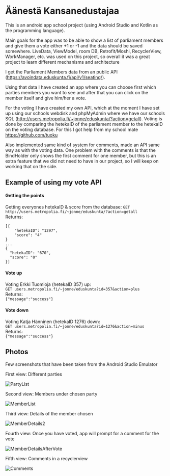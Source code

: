 # Äänestä Kansanedustajaa

This is an android app school project (using Android Studio and Kotlin as the programming language).

Main goals for the app was to be able to show a list of parliament members and give them a vote either +1 or -1 and the data should be saved somewhere.
LiveData, ViewModel, room DB, Retrofit/Moshi, RecyclerView, WorkManager, etc. was used on this project, so overall it was a great project to learn different mechanisms and architecture

I get the Parliament Members data from an public API (https://avoindata.eduskunta.fi/api/v1/seating/).

Using that data I have created an app where you can choose first which parties members you want to see and after that you can click on the member itself and give him/her a vote.

For the voting I have created my own API, which at the moment I have set up using our schools webdisk and phpMyAdmin where we have our schools SQL (http://users.metropolia.fi/~jonne/eduskunta/?action=getall). Voting is done by comparing the hetekaID of the parliament member to the hetekaID on the voting database.
For this I got help from my school mate https://github.com/tuoku

Also implemented same kind of system for comments, made an API same way as with the voting data. One problem with the comments is that the BindHolder only shows the first comment for one member, but this is an extra feature that we did not need to have in our project, so I will keep on working that on the side.

## Example of using my vote API 
#### Getting the points
Getting everyones hetekaID & score from the database:
`GET http://users.metropolia.fi/~jonne/eduskunta/?action=getall`  
Returns:  
```
[{
    "hetekaID": "1297",
    "score": "4"
}
...
{
  "hetekaID": "670",
  "score": "0"
}]
```
#### Vote up  
Voting Erkki Tuomioja (hetekaID 357) up:  
`GET users.metropolia.fi/~jonne/eduskunta?id=357&action=plus`  
Returns:  
`{"message":"success"}`  

#### Vote down
Voting Katja Hänninen (hetekaID 1276) down:  
`GET users.metropolia.fi/~jonne/eduskunta?id=1276&action=minus`  
Returns:  
`{"message":"success"}`  


## Photos

Few screenshots that have been taken from the Android Studio Emulator

First view: Different parties

![PartyList](https://user-images.githubusercontent.com/58616855/109813759-6c2e8b80-7c36-11eb-9139-cb9caa1ee1cc.png)

Second view: Members under chosen party

![MemberList](https://user-images.githubusercontent.com/58616855/109813772-6fc21280-7c36-11eb-9bea-6fb001508ff7.png)

Third view: Details of the member chosen

![MemberDetails2](https://user-images.githubusercontent.com/58616855/110214328-c5075980-7eac-11eb-954a-a7195ddb6c26.png)

Fourth view: Once you have voted, app will prompt for a comment for the vote

![MemberDetailsAfterVote](https://user-images.githubusercontent.com/58616855/110214350-d8b2c000-7eac-11eb-9ced-a19af1dd7c3c.png)

Fifth view: Comments in a recyclerview

![Comments](https://user-images.githubusercontent.com/58616855/110214376-f8e27f00-7eac-11eb-8c03-9f99fe9161ac.png)

